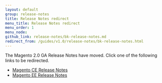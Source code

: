 ```yaml
---
layout: default
group: release-notes
title: Release Notes redirect
menu_title: Release Notes redirect
menu_order: 1
menu_node: 
github_link: release-notes/bk-release-notes.md
redirect_from: /guides/v1.0/release-notes/bk-release-notes.html
---
```


The Magento 2.0 GA Release Notes have moved. Click one of the following links to be redirected.

*   <a href="http://docs.magento.com/m2/ce/user_guide/magento/release-notes-ce-2.0.html" target="_blank">Magento CE Release Notes</a>
*   <a href="http://docs.magento.com/m2/ee/user_guide/magento/release-notes-ee-2.0.html" target="_blank">Magento EE Release Notes</a>